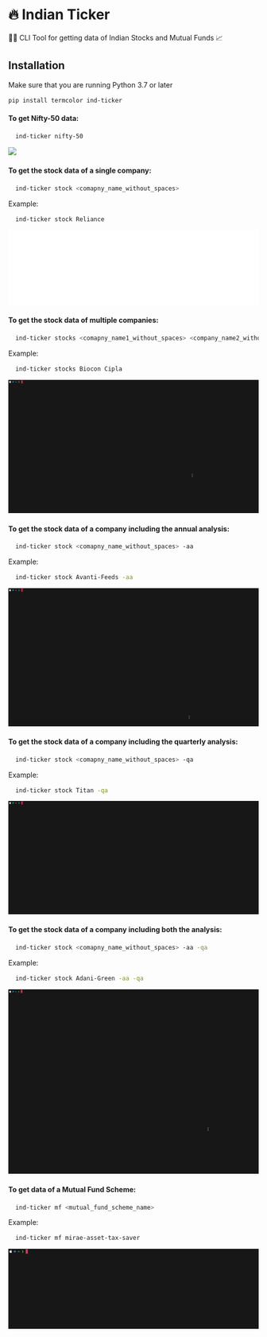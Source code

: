 # 🔥 Indian Ticker

👨‍💻 CLI Tool for getting data of Indian Stocks and Mutual Funds 📈

## Installation

Make sure that you are running Python 3.7 or later

```bash
pip install termcolor ind-ticker
```

#### To get Nifty-50 data:

```bash
  ind-ticker nifty-50
```

![](./.assets/nifty50.gif)

#### To get the stock data of a single company:

```bash
  ind-ticker stock <comapny_name_without_spaces>
```

Example:

```bash
  ind-ticker stock Reliance
```

![](./.assets/single-stock-data.gif)

#### To get the stock data of multiple companies:

```bash
  ind-ticker stocks <comapny_name1_without_spaces> <company_name2_without_spaces>
```

Example:

```bash
  ind-ticker stocks Biocon Cipla
```

![](./.assets/multiple-stocks-data.gif)

#### To get the stock data of a company including the annual analysis:

```bash
  ind-ticker stock <comapny_name_without_spaces> -aa
```

Example:

```bash
  ind-ticker stock Avanti-Feeds -aa
```

![](./.assets/annual-analysis.gif)

#### To get the stock data of a company including the quarterly analysis:

```bash
  ind-ticker stock <comapny_name_without_spaces> -qa
```

Example:

```bash
  ind-ticker stock Titan -qa
```

![](./.assets/quarterly-analysis.gif)

#### To get the stock data of a company including both the analysis:

```bash
  ind-ticker stock <comapny_name_without_spaces> -aa -qa
```

Example:

```bash
  ind-ticker stock Adani-Green -aa -qa
```

![](./.assets/both-analysis.gif)

#### To get data of a Mutual Fund Scheme:

```bash
  ind-ticker mf <mutual_fund_scheme_name>
```

Example:

```bash
  ind-ticker mf mirae-asset-tax-saver
```

![](./.assets/mutual-fund.gif)
